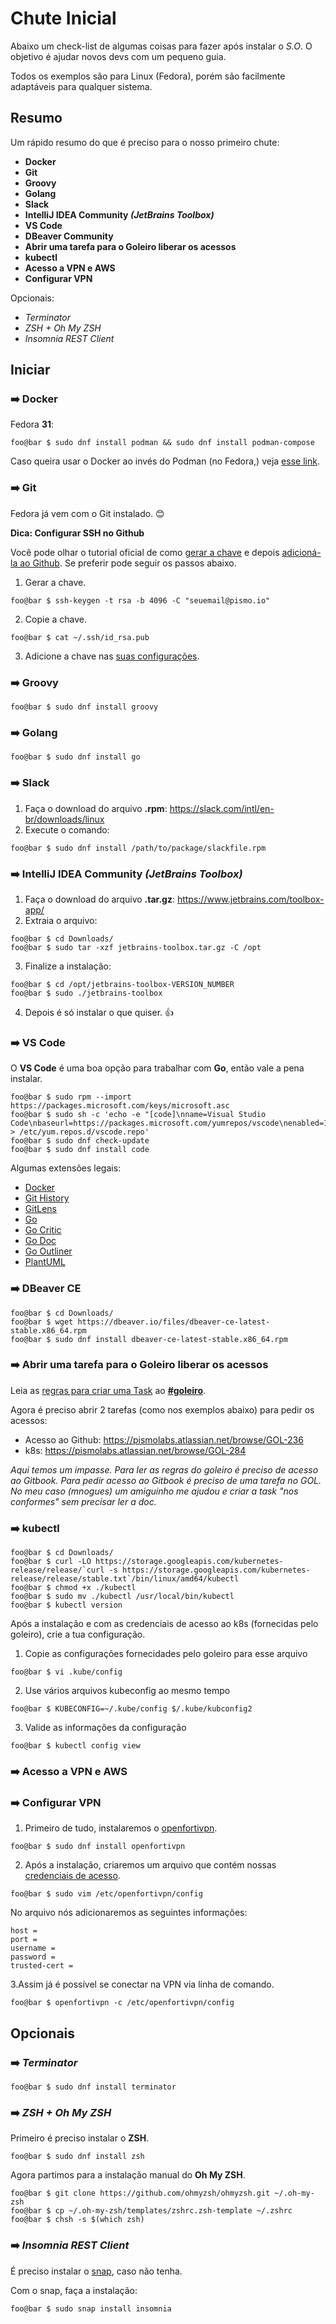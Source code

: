 
# Chute Inicial
Abaixo um check-list de algumas coisas para fazer após instalar o _S.O_. O objetivo é ajudar novos devs com um pequeno guia.

Todos os exemplos são para Linux (Fedora), porém são facilmente adaptáveis para qualquer sistema.

## Resumo
Um rápido resumo do que é preciso para o nosso primeiro chute:

- **Docker**
- **Git**
- **Groovy**
- **Golang**
- **Slack**
- **IntelliJ IDEA Community _(JetBrains Toolbox)_**
- **VS Code**
- **DBeaver Community**
- **Abrir uma tarefa para o Goleiro liberar os acessos**
- **kubectl**
- **Acesso a VPN e AWS**
- **Configurar VPN**

Opcionais:

- *Terminator*
- *ZSH + Oh My ZSH*
- *Insomnia REST Client*

## Iniciar

### :arrow_right: Docker
Fedora **31**:
```console
foo@bar $ sudo dnf install podman && sudo dnf install podman-compose
```
Caso queira usar o Docker ao invés do Podman (no Fedora,) veja [esse link](https://www.linuxuprising.com/2019/11/how-to-install-and-use-docker-on-fedora.html).

### :arrow_right: Git
Fedora já vem com o Git instalado. :blush:

**Dica: Configurar SSH no Github**

Você pode olhar o tutorial oficial de como [gerar a chave](https://help.github.com/en/github/authenticating-to-github/generating-a-new-ssh-key-and-adding-it-to-the-ssh-agent) e depois [adicioná-la ao Github](https://help.github.com/en/github/authenticating-to-github/adding-a-new-ssh-key-to-your-github-account). Se preferir pode seguir os passos abaixo.

1. Gerar a chave.
```console
foo@bar $ ssh-keygen -t rsa -b 4096 -C "seuemail@pismo.io"
```
2. Copie a chave.
```console
foo@bar $ cat ~/.ssh/id_rsa.pub
```
3. Adicione a chave nas [suas configurações](https://github.com/settings/keys).

### :arrow_right: Groovy
```console
foo@bar $ sudo dnf install groovy
```
### :arrow_right: Golang
```console
foo@bar $ sudo dnf install go
```
### :arrow_right: Slack
1. Faça o download do arquivo **.rpm**: https://slack.com/intl/en-br/downloads/linux
2. Execute o comando:
```console
foo@bar $ sudo dnf install /path/to/package/slackfile.rpm
```
### :arrow_right: IntelliJ IDEA Community _(JetBrains Toolbox)_
1. Faça o download do arquivo **.tar.gz**: https://www.jetbrains.com/toolbox-app/
2. Extraia o arquivo:
```console
foo@bar $ cd Downloads/
foo@bar $ sudo tar -xzf jetbrains-toolbox.tar.gz -C /opt
```
3. Finalize a instalação:
```console
foo@bar $ cd /opt/jetbrains-toolbox-VERSION_NUMBER
foo@bar $ sudo ./jetbrains-toolbox
```
4. Depois é só instalar o que quiser. :+1:
### :arrow_right: VS Code
O **VS Code** é uma boa opção para trabalhar com **Go**, então vale a pena instalar.

```console
foo@bar $ sudo rpm --import https://packages.microsoft.com/keys/microsoft.asc
foo@bar $ sudo sh -c 'echo -e "[code]\nname=Visual Studio Code\nbaseurl=https://packages.microsoft.com/yumrepos/vscode\nenabled=1\ngpgcheck=1\ngpgkey=https://packages.microsoft.com/keys/microsoft.asc" > /etc/yum.repos.d/vscode.repo'
foo@bar $ sudo dnf check-update
foo@bar $ sudo dnf install code
```
Algumas extensões legais:
- [Docker      ](https://marketplace.visualstudio.com/items?itemName=ms-azuretools.vscode-docker)
- [Git History ](https://marketplace.visualstudio.com/items?itemName=donjayamanne.githistory)
- [GitLens     ](https://marketplace.visualstudio.com/items?itemName=eamodio.gitlens)
- [Go          ](https://marketplace.visualstudio.com/items?itemName=ms-vscode.Go)
- [Go Critic   ](https://marketplace.visualstudio.com/items?itemName=neverik.go-critic)
- [Go Doc      ](https://marketplace.visualstudio.com/items?itemName=msyrus.go-doc)
- [Go Outliner ](https://marketplace.visualstudio.com/items?itemName=766b.go-outliner)
- [PlantUML    ](https://marketplace.visualstudio.com/items?itemName=jebbs.plantuml)
### :arrow_right: DBeaver CE
```console
foo@bar $ cd Downloads/
foo@bar $ wget https://dbeaver.io/files/dbeaver-ce-latest-stable.x86_64.rpm
foo@bar $ sudo dnf install dbeaver-ce-latest-stable.x86_64.rpm
```
### :arrow_right: Abrir uma tarefa para o Goleiro liberar os acessos
Leia as [regras para criar uma Task](https://app.gitbook.com/@pismo-docs/s/goleiro/) ao [**#goleiro**](https://pismo.slack.com/archives/CPQT2BGR4).

Agora é preciso abrir 2 tarefas (como nos exemplos abaixo) para pedir os acessos:
- Acesso ao Github: https://pismolabs.atlassian.net/browse/GOL-236
- k8s: https://pismolabs.atlassian.net/browse/GOL-284

*Aqui temos um impasse. Para ler as regras do goleiro é preciso de acesso ao Gitbook. Para pedir acesso ao Gitbook é preciso de uma tarefa no GOL. No meu caso (mnogues) um amiguinho me ajudou e criar a task "nos conformes" sem precisar ler a doc.*
### :arrow_right: kubectl
```console
foo@bar $ cd Downloads/
foo@bar $ curl -LO https://storage.googleapis.com/kubernetes-release/release/`curl -s https://storage.googleapis.com/kubernetes-release/release/stable.txt`/bin/linux/amd64/kubectl
foo@bar $ chmod +x ./kubectl
foo@bar $ sudo mv ./kubectl /usr/local/bin/kubectl
foo@bar $ kubectl version
```

Após a instalação e com as credenciais de acesso ao k8s (fornecidas pelo goleiro), crie a tua configuração.

1. Copie as configurações fornecidades pelo goleiro para esse arquivo
```console
foo@bar $ vi .kube/config
```
2. Use vários arquivos kubeconfig ao mesmo tempo
```console
foo@bar $ KUBECONFIG=~/.kube/config $/.kube/kubconfig2
```
3. Valide as informações da configuração
```console
foo@bar $ kubectl config view
```
### :arrow_right: Acesso a VPN e AWS
### :arrow_right: Configurar VPN
1. Primeiro de tudo, instalaremos o [openfortivpn](https://apps.fedoraproject.org/packages/openfortivpn).
```console
foo@bar $ sudo dnf install openfortivpn
```
2. Após a instalação, criaremos um arquivo que contém nossas [credenciais de acesso](#arrow_right-acesso-a-vpn-e-aws).
```console
foo@bar $ sudo vim /etc/openfortivpn/config
```
No arquivo nós adicionaremos as seguintes informações:
```
host = 
port = 
username = 
password = 
trusted-cert = 
```
3.Assim já é possível se conectar na VPN via linha de comando.
```console
foo@bar $ openfortivpn -c /etc/openfortivpn/config
```

## Opcionais

### :arrow_right: *Terminator*
```console
foo@bar $ sudo dnf install terminator
```

### :arrow_right: *ZSH + Oh My ZSH*

Primeiro é preciso instalar o **ZSH**.
```console
foo@bar $ sudo dnf install zsh
```
Agora partimos para a instalação manual do **Oh My ZSH**.
```console
foo@bar $ git clone https://github.com/ohmyzsh/ohmyzsh.git ~/.oh-my-zsh
foo@bar $ cp ~/.oh-my-zsh/templates/zshrc.zsh-template ~/.zshrc
foo@bar $ chsh -s $(which zsh)
```
### :arrow_right: *Insomnia REST Client*

É preciso instalar o [snap](https://snapcraft.io/docs/installing-snap-on-fedora), caso não tenha.

Com o snap, faça a instalação:
```console
foo@bar $ sudo snap install insomnia
```

